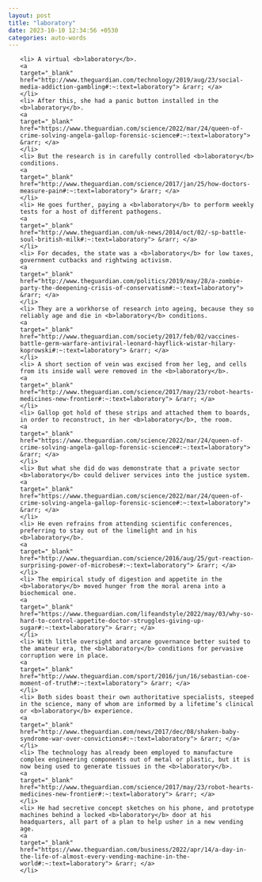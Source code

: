 ```yaml
---
layout: post
title: "laboratory"
date: 2023-10-10 12:34:56 +0530
categories: auto-words
---
```

<ol>

    <li> A virtual <b>laboratory</b>.
    <a 
    target="_blank" 
    href="http://www.theguardian.com/technology/2019/aug/23/social-media-addiction-gambling#:~:text=laboratory"> &rarr; </a>
    </li>
    <li> After this, she had a panic button installed in the <b>laboratory</b>.
    <a 
    target="_blank" 
    href="https://www.theguardian.com/science/2022/mar/24/queen-of-crime-solving-angela-gallop-forensic-science#:~:text=laboratory"> &rarr; </a>
    </li>
    <li> But the research is in carefully controlled <b>laboratory</b> conditions.
    <a 
    target="_blank" 
    href="http://www.theguardian.com/science/2017/jan/25/how-doctors-measure-pain#:~:text=laboratory"> &rarr; </a>
    </li>
    <li> He goes further, paying a <b>laboratory</b> to perform weekly tests for a host of different pathogens.
    <a 
    target="_blank" 
    href="http://www.theguardian.com/uk-news/2014/oct/02/-sp-battle-soul-british-milk#:~:text=laboratory"> &rarr; </a>
    </li>
    <li> For decades, the state was a <b>laboratory</b> for low taxes, government cutbacks and rightwing activism.
    <a 
    target="_blank" 
    href="http://www.theguardian.com/politics/2019/may/28/a-zombie-party-the-deepening-crisis-of-conservatism#:~:text=laboratory"> &rarr; </a>
    </li>
    <li> They are a workhorse of research into ageing, because they so reliably age and die in <b>laboratory</b> conditions.
    <a 
    target="_blank" 
    href="http://www.theguardian.com/society/2017/feb/02/vaccines-battle-germ-warfare-antiviral-leonard-hayflick-wistar-hilary-koprowski#:~:text=laboratory"> &rarr; </a>
    </li>
    <li> A short section of vein was excised from her leg, and cells from its inside wall were removed in the <b>laboratory</b>.
    <a 
    target="_blank" 
    href="http://www.theguardian.com/science/2017/may/23/robot-hearts-medicines-new-frontier#:~:text=laboratory"> &rarr; </a>
    </li>
    <li> Gallop got hold of these strips and attached them to boards, in order to reconstruct, in her <b>laboratory</b>, the room.
    <a 
    target="_blank" 
    href="https://www.theguardian.com/science/2022/mar/24/queen-of-crime-solving-angela-gallop-forensic-science#:~:text=laboratory"> &rarr; </a>
    </li>
    <li> But what she did do was demonstrate that a private sector <b>laboratory</b> could deliver services into the justice system.
    <a 
    target="_blank" 
    href="https://www.theguardian.com/science/2022/mar/24/queen-of-crime-solving-angela-gallop-forensic-science#:~:text=laboratory"> &rarr; </a>
    </li>
    <li> He even refrains from attending scientific conferences, preferring to stay out of the limelight and in his <b>laboratory</b>.
    <a 
    target="_blank" 
    href="http://www.theguardian.com/science/2016/aug/25/gut-reaction-surprising-power-of-microbes#:~:text=laboratory"> &rarr; </a>
    </li>
    <li> The empirical study of digestion and appetite in the <b>laboratory</b> moved hunger from the moral arena into a biochemical one.
    <a 
    target="_blank" 
    href="https://www.theguardian.com/lifeandstyle/2022/may/03/why-so-hard-to-control-appetite-doctor-struggles-giving-up-sugar#:~:text=laboratory"> &rarr; </a>
    </li>
    <li> With little oversight and arcane governance better suited to the amateur era, the <b>laboratory</b> conditions for pervasive corruption were in place.
    <a 
    target="_blank" 
    href="http://www.theguardian.com/sport/2016/jun/16/sebastian-coe-moment-of-truth#:~:text=laboratory"> &rarr; </a>
    </li>
    <li> Both sides boast their own authoritative specialists, steeped in the science, many of whom are informed by a lifetime’s clinical or <b>laboratory</b> experience.
    <a 
    target="_blank" 
    href="http://www.theguardian.com/news/2017/dec/08/shaken-baby-syndrome-war-over-convictions#:~:text=laboratory"> &rarr; </a>
    </li>
    <li> The technology has already been employed to manufacture complex engineering components out of metal or plastic, but it is now being used to generate tissues in the <b>laboratory</b>.
    <a 
    target="_blank" 
    href="http://www.theguardian.com/science/2017/may/23/robot-hearts-medicines-new-frontier#:~:text=laboratory"> &rarr; </a>
    </li>
    <li> He had secretive concept sketches on his phone, and prototype machines behind a locked <b>laboratory</b> door at his headquarters, all part of a plan to help usher in a new vending age.
    <a 
    target="_blank" 
    href="https://www.theguardian.com/business/2022/apr/14/a-day-in-the-life-of-almost-every-vending-machine-in-the-world#:~:text=laboratory"> &rarr; </a>
    </li>